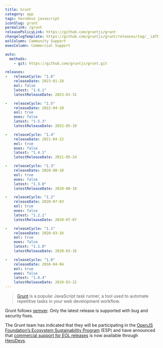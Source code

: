 ```yaml
---
title: Grunt
category: app
tags: herodevs javascript
iconSlug: grunt
permalink: /grunt
releasePolicyLink: https://github.com/gruntjs/grunt
changelogTemplate: https://github.com/gruntjs/grunt/releases/tag/__LATEST__
eolColumn: Community Support
eoesColumn: Commercial Support

auto:
  methods:
    - git: https://github.com/gruntjs/grunt.git

releases:
-   releaseCycle: "1.6"
    releaseDate: 2023-01-28
    eol: false
    latest: "1.6.1"
    latestReleaseDate: 2023-01-31

-   releaseCycle: "1.5"
    releaseDate: 2022-04-10
    eol: true
    eoes: false
    latest: "1.5.3"
    latestReleaseDate: 2022-05-10

-   releaseCycle: "1.4"
    releaseDate: 2021-04-22
    eol: true
    eoes: false
    latest: "1.4.1"
    latestReleaseDate: 2021-05-24

-   releaseCycle: "1.3"
    releaseDate: 2020-08-18
    eol: true
    eoes: false
    latest: "1.3.0"
    latestReleaseDate: 2020-08-18

-   releaseCycle: "1.2"
    releaseDate: 2020-07-03
    eol: true
    eoes: false
    latest: "1.2.1"
    latestReleaseDate: 2020-07-07

-   releaseCycle: "1.1"
    releaseDate: 2020-03-16
    eol: true
    eoes: false
    latest: "1.1.0"
    latestReleaseDate: 2020-03-16

-   releaseCycle: "1.0"
    releaseDate: 2016-04-04
    eol: true
    eoes: false
    latest: "1.0.4"
    latestReleaseDate: 2019-03-22
---
```


> [Grunt](https://github.com/gruntjs/grunt) is a popular
> JavaScript task runner, a tool used to automate repetitive
> tasks in your web development workflow.

Grunt follows [semver](https://semver.org/). Only the latest release is supported
with bug and security fixes.

The Grunt team has indicated that they will be participating in the
[OpenJS Foundation’s Ecosystem Sustainability Program](https://openjsf.org/ecosystem-sustainability-program)
(ESP) and have announced that [commercial support for EOL releases](https://gruntjs.com/support) is
now available through [HeroDevs](https://www.herodevs.com/support/grunt-nes).
